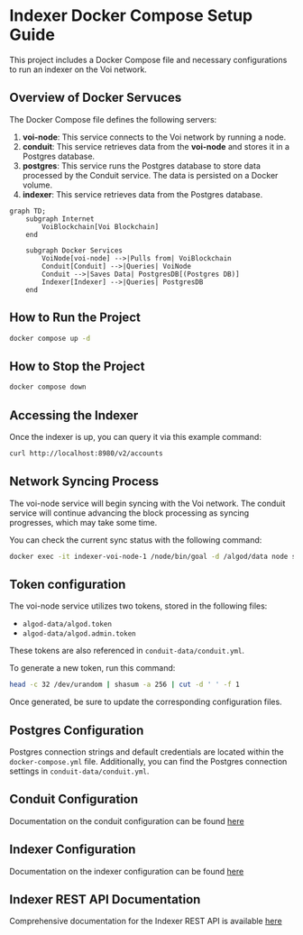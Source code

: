 # Indexer Docker Compose Setup Guide

This project includes a Docker Compose file and necessary configurations to run an indexer on the Voi network.

## Overview of Docker Servuces
The Docker Compose file defines the following servers:

1. **voi-node**: This service connects to the Voi network by running a node.
2. **conduit**: This service retrieves data from the **voi-node** and stores it in a Postgres database.
2. **postgres**: This service runs the Postgres database to store data processed by the Conduit service. The data is persisted on a Docker volume.
2. **indexer**: This service retrieves data from the Postgres database.

```mermaid
graph TD;
    subgraph Internet
        VoiBlockchain[Voi Blockchain]
    end

    subgraph Docker Services
        VoiNode[voi-node] -->|Pulls from| VoiBlockchain
        Conduit[Conduit] -->|Queries| VoiNode
        Conduit -->|Saves Data| PostgresDB[(Postgres DB)]
        Indexer[Indexer] -->|Queries| PostgresDB
    end
```

## How to Run the Project

```sh
docker compose up -d
```

## How to Stop the Project

```sh
docker compose down
```

## Accessing the Indexer 

Once the indexer is up, you can query it via this example command:

```sh
curl http://localhost:8980/v2/accounts
```

## Network Syncing Process

The voi-node service will begin syncing with the Voi network. 
The conduit service will continue advancing the block processing as syncing progresses, which may take some time.

You can check the current sync status with the following command:

```bash
docker exec -it indexer-voi-node-1 /node/bin/goal -d /algod/data node status
```

## Token configuration

The voi-node service utilizes two tokens, stored in the following files:

- `algod-data/algod.token`
- `algod-data/algod.admin.token`

These tokens are also referenced in `conduit-data/conduit.yml`.

To generate a new token, run this command:

```bash
head -c 32 /dev/urandom | shasum -a 256 | cut -d ' ' -f 1
```

Once generated, be sure to update the corresponding configuration files.

## Postgres Configuration

Postgres connection strings and default credentials are located within the `docker-compose.yml` file. 
Additionally, you can find the Postgres connection settings in `conduit-data/conduit.yml`.

## Conduit Configuration

Documentation on the conduit configuration can be found [here](https://github.com/algorand/conduit?tab=readme-ov-file#create-conduityml-configuration-file)

## Indexer Configuration

Documentation on the indexer configuration can be found [here](https://github.com/algorand/indexer?tab=readme-ov-file#disabling-parameters)

## Indexer REST API Documentation

Comprehensive documentation for the Indexer REST API is available [here](https://developer.algorand.org/docs/rest-apis/indexer/)
